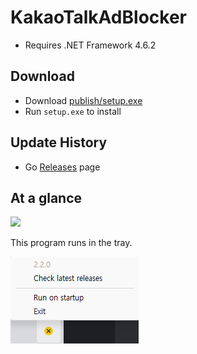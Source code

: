 # KakaoTalkAdBlocker

- Requires .NET Framework 4.6.2

## Download
- Download [publish/setup.exe](https://github.com/blurfx/KakaoTalkAdBlock/blob/master/publish/setup.exe)
- Run `setup.exe` to install


## Update History

- Go [Releases](https://github.com/blurfx/KakaoTalkAdBlock/releases) page 

## At a glance

![](https://raw.githubusercontent.com/blurfx/KakaoTalkAdBlock/master/kakaotalk.png)

This program runs in the tray.

![](https://raw.githubusercontent.com/blurfx/KakaoTalkAdBlock/master/tray.png)
